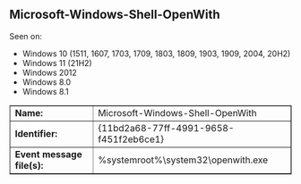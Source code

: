 ## Microsoft-Windows-Shell-OpenWith

Seen on:
* Windows 10 (1511, 1607, 1703, 1709, 1803, 1809, 1903, 1909, 2004, 20H2)
* Windows 11 (21H2)
* Windows 2012
* Windows 8.0
* Windows 8.1

<table border="1" class="docutils">
  <tbody>
    <tr>
      <td><b>Name:</b></td>
      <td>Microsoft-Windows-Shell-OpenWith</td>
    </tr>
    <tr>
      <td><b>Identifier:</b></td>
      <td>{11bd2a68-77ff-4991-9658-f451f2eb6ce1}</td>
    </tr>
    <tr>
      <td><b>Event message file(s):</b></td>
      <td>%systemroot%\system32\openwith.exe</td>
    </tr>
  </tbody>
</table>

&nbsp;

